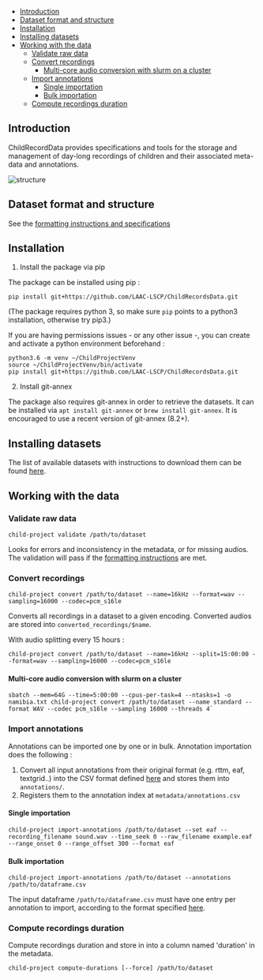 - [Introduction](#introduction)
- [Dataset format and structure](#dataset-format-and-structure)
- [Installation](#installation)
- [Installing datasets](#installing-datasets)
- [Working with the data](#working-with-the-data)
  - [Validate raw data](#validate-raw-data)
  - [Convert recordings](#convert-recordings)
    - [Multi-core audio conversion with slurm on a cluster](#multi-core-audio-conversion-with-slurm-on-a-cluster)
  - [Import annotations](#import-annotations)
    - [Single importation](#single-importation)
    - [Bulk importation](#bulk-importation)
  - [Compute recordings duration](#compute-recordings-duration)

## Introduction

ChildRecordData provides specifications and tools for the storage and management of day-long recordings of children and their associated meta-data and annotations.

![structure](http://laac-lscp.github.io/ChildRecordsData/images/structure.png "File organization structure")

## Dataset format and structure

See the [formatting instructions and specifications](http://laac-lscp.github.io/ChildRecordsData/FORMATTING.html)

## Installation

1. Install the package via pip
  
The package can be installed using pip :

```
pip install git+https://github.com/LAAC-LSCP/ChildRecordsData.git
```

(The package requires python 3, so make sure `pip` points to a python3 installation, otherwise try pip3.)

If you are having permissions issues - or any other issue -, you can create and activate a python environment beforehand :

```
python3.6 -m venv ~/ChildProjectVenv
source ~/ChildProjectVenv/bin/activate
pip install git+https://github.com/LAAC-LSCP/ChildRecordsData.git
```

2. Install git-annex

The package also requires git-annex in order to retrieve the datasets. It can be installed via `apt install git-annex` or `brew install git-annex`. It is encouraged to use a recent version of git-annex (8.2+).

## Installing datasets

The list of available datasets with instructions to download them can be found [here](http://laac-lscp.github.io/ChildRecordsData/PROJECTS.html).

## Working with the data

### Validate raw data

```
child-project validate /path/to/dataset
```

Looks for errors and inconsistency in the metadata, or for missing audios. The validation will pass if the [formatting instructions](http://laac-lscp.github.io/ChildRecordsData/FORMATTING.html) are met.

### Convert recordings

```
child-project convert /path/to/dataset --name=16kHz --format=wav --sampling=16000 --codec=pcm_s16le
```

Converts all recordings in a dataset to a given encoding. Converted audios are stored into `converted_recordings/$name`.

With audio splitting every 15 hours :

```
child-project convert /path/to/dataset --name=16kHz --split=15:00:00 --format=wav --sampling=16000 --codec=pcm_s16le
```

#### Multi-core audio conversion with slurm on a cluster

```
sbatch --mem=64G --time=5:00:00 --cpus-per-task=4 --ntasks=1 -o namibia.txt child-project convert /path/to/dataset --name standard --format WAV --codec pcm_s16le --sampling 16000 --threads 4`
```

### Import annotations

Annotations can be imported one by one or in bulk. Annotation importation does the following :

1. Convert all input annotations from their original format (e.g. rttm, eaf, textgrid..) into the CSV format defined [here](https://laac-lscp.github.io/ChildRecordsData/FORMATTING.html#annotations-format) and stores them into `annotations/`.
2. Registers them to the annotation index at `metadata/annotations.csv`

#### Single importation

```
child-project import-annotations /path/to/dataset --set eaf --recording_filename sound.wav --time_seek 0 --raw_filename example.eaf --range_onset 0 --range_offset 300 --format eaf
```

#### Bulk importation

```
child-project import-annotations /path/to/dataset --annotations /path/to/dataframe.csv
```

The input dataframe `/path/to/dataframe.csv` must have one entry per annotation to import, according to the format specified [here](http://laac-lscp.github.io/ChildRecordsData/FORMATTING.html#annotation-importation-input-format).

### Compute recordings duration

Compute recordings duration and store in into a column named 'duration' in the metadata.

```
child-project compute-durations [--force] /path/to/dataset
```